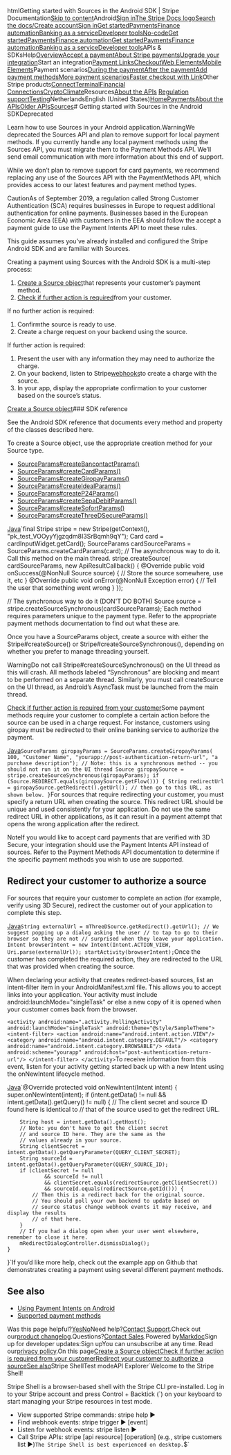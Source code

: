 htmlGetting started with Sources in the Android SDK | Stripe Documentation[Skip to content](#main-content)Android[Sign in](https://dashboard.stripe.com/login?redirect=https%3A%2F%2Fdocs.stripe.com%2Fmobile%2Fandroid%2Fsources)[The Stripe Docs logo](/)[Search the docs/](#)[Create account](https://dashboard.stripe.com/register)[Sign in](https://dashboard.stripe.com/login?redirect=https%3A%2F%2Fdocs.stripe.com%2Fmobile%2Fandroid%2Fsources)[Get started](/get-started)[Payments](/payments)[Finance automation](/finance-automation)[Banking as a service](/financial-services)[Developer tools](/development)[No-code](/no-code)[Get started](/get-started)[Payments](/payments)[Finance automation](/finance-automation)[](#)[Get started](/get-started)[Payments](/payments)[Finance automation](/finance-automation)[Banking as a service](/financial-services)[Developer tools](/development)[](#)APIs & SDKsHelp[Overview](/docs/payments)[Accept a payment](#)[About Stripe payments](#)[Upgrade your integration](/docs/payments/upgrades)Start an integration[Payment Links](#)[Checkout](#)[Web Elements](#)[Mobile Elements](#)Payment scenarios[During the payment](#)[After the payment](#)[Add payment methods](#)[More payment scenarios](#)[Faster checkout with Link](#)Other Stripe products[Connect](#)[Terminal](#)[Financial Connections](#)[Crypto](#)[Climate](#)Resources[About the APIs](#)
[Regulation support](#)[Testing](/docs/testing)NetherlandsEnglish (United States)[](#)[](#)[Home](/docs)[Payments](/docs/payments)[About the APIs](/docs/payments-api/tour)[Older APIs](/docs/payments/older-apis)[Sources](/docs/sources)# Getting started with Sources in the Android SDKDeprecated

Learn how to use Sources in your Android application.WarningWe deprecated the Sources API and plan to remove support for local payment methods. If you currently handle any local payment methods using the Sources API, you must migrate them to the Payment Methods API. We’ll send email communication with more information about this end of support.

While we don’t plan to remove support for card payments, we recommend replacing any use of the Sources API with the PaymentMethods API, which provides access to our latest features and payment method types.

CautionAs of September 2019, a regulation called Strong Customer Authentication (SCA) requires businesses in Europe to request additional authentication for online payments. Businesses based in the European Economic Area (EEA) with customers in the EEA should follow the accept a payment guide to use the Payment Intents API to meet these rules.

This guide assumes you’ve already installed and configured the Stripe Android SDK and are familiar with Sources.

Creating a payment using Sources with the Android SDK is a multi-step process:

1. [Create a Source object](#create-source-object)that represents your customer’s payment method.
2. [Check if further action is required](#check-if-further-action-is-required)from your customer.

If no further action is required:

1. Confirmthe source is ready to use.
2. Create a charge request on your backend using the source.

If further action is required:

1. Present the user with any information they may need to authorize the charge.
2. On your backend, listen to Stripe[webhooks](/webhooks)to create a charge with the source.
3. In your app, display the appropriate confirmation to your customer based on the source’s status.

[Create a Source object](#create-source-object)### SDK reference

See the Android SDK reference that documents every method and property of the classes described here.

To create a Source object, use the appropriate creation method for your Source type.

- [SourceParams#createBancontactParams()](https://stripe.dev/stripe-android/payments-core/com.stripe.android.model/-source-params/-companion/create-bancontact-params.html)
- [SourceParams#createCardParams()](https://stripe.dev/stripe-android/payments-core/com.stripe.android.model/-source-params/-companion/create-card-params.html)
- [SourceParams#createGiropayParams()](https://stripe.dev/stripe-android/payments-core/com.stripe.android.model/-source-params/-companion/create-giropay-params.html)
- [SourceParams#createIdealParams()](https://stripe.dev/stripe-android/payments-core/com.stripe.android.model/-source-params/-companion/create-ideal-params.html)
- [SourceParams#createP24Params()](https://stripe.dev/stripe-android/payments-core/com.stripe.android.model/-source-params/-companion/create-p24-params.html)
- [SourceParams#createSepaDebitParams()](https://stripe.dev/stripe-android/payments-core/com.stripe.android.model/-source-params/-companion/create-sepa-debit-params.html)
- [SourceParams#createSofortParams()](https://stripe.dev/stripe-android/payments-core/com.stripe.android.model/-source-params/-companion/create-sofort-params.html)
- [SourceParams#createThreeDSecureParams()](https://stripe.dev/stripe-android/payments-core/com.stripe.android.model/-source-params/-companion/create-three-d-secure-params.html)

[Java](#)`final Stripe stripe = new Stripe(getContext(),
    "pk_test_VOOyyYjgzqdm8I3SrBqmh9qY");
Card card = cardInputWidget.getCard();
SourceParams cardSourceParams = SourceParams.createCardParams(card);
// The asynchronous way to do it. Call this method on the main thread.
stripe.createSource(
    cardSourceParams,
    new ApiResultCallback<Source>() {
        @Override
        public void onSuccess(@NonNull Source source) {
            // Store the source somewhere, use it, etc
        }
        @Override
        public void onError(@NonNull Exception error) {
            // Tell the user that something went wrong
        }
    });

// The synchronous way to do it (DON'T DO BOTH)
Source source = stripe.createSourceSynchronous(cardSourceParams);`Each method requires parameters unique to the payment type. Refer to the appropriate payment methods documentation to find out what these are.

Once you have a SourceParams object, create a source with either the Stripe#createSource() or Stripe#createSourceSynchronous(), depending on whether you prefer to manage threading yourself.

WarningDo not call Stripe#createSourceSynchronous() on the UI thread as this will crash. All methods labeled “Synchronous” are blocking and meant to be performed on a separate thread. Similarly, you must call createSource on the UI thread, as Android’s AsyncTask must be launched from the main thread.

[Check if further action is required from your customer](#check-if-further-action-is-required)Some payment methods require your customer to complete a certain action before the source can be used in a charge request. For instance, customers using giropay must be redirected to their online banking service to authorize the payment.

[Java](#)`SourceParams giropayParams = SourceParams.createGiropayParams(
        100,
        "Customer Name",
        "yourapp://post-authentication-return-url",
        "a purchase description");
// Note: this is a synchronous method -- you should not run it on the UI thread
Source giropaySource = stripe.createSourceSynchronous(giropayParams);
if (Source.REDIRECT.equals(giropaySource.getFlow())) {
    String redirectUrl = giropaySource.getRedirect().getUrl();
    // then go to this URL, as shown below.
}`For sources that require redirecting your customer, you must specify a return URL when creating the source. This redirect URL should be unique and used consistently for your application. Do not use the same redirect URL in other applications, as it can result in a payment attempt that opens the wrong application after the redirect.

NoteIf you would like to accept card payments that are verified with 3D Secure, your integration should use the Payment Intents API instead of sources. Refer to the Payment Methods API documentation to determine if the specific payment methods you wish to use are supported.

## Redirect your customer to authorize a source

For sources that require your customer to complete an action (for example, verify using 3D Secure), redirect the customer out of your application to complete this step.

[Java](#)`String externalUrl = mThreeDSource.getRedirect().getUrl();
// We suggest popping up a dialog asking the user
// to tap to go to their browser so they are not
// surprised when they leave your application.
Intent browserIntent = new Intent(Intent.ACTION_VIEW, Uri.parse(externalUrl));
startActivity(browserIntent);`Once the customer has completed the required action, they are redirected to the URL that was provided when creating the source.

When declaring your activity that creates redirect-based sources, list an intent-filter item in your AndroidManifest.xml file. This allows you to accept links into your application. Your activity must include android:launchMode="singleTask" or else a new copy of it is opened when your customer comes back from the browser.

`<activity
    android:name=".activity.PollingActivity"
    android:launchMode="singleTask"
    android:theme="@style/SampleTheme">
    <intent-filter>
        <action android:name="android.intent.action.VIEW"/>
        <category android:name="android.intent.category.DEFAULT"/>
        <category android:name="android.intent.category.BROWSABLE"/>
        <data
            android:scheme="yourapp"
            android:host="post-authentication-return-url"/>
    </intent-filter>
</activity>`To receive information from this event, listen for your activity getting started back up with a new Intent using the onNewIntent lifecycle method.

[Java](#)`@Override
protected void onNewIntent(Intent intent) {
    super.onNewIntent(intent);
    if (intent.getData() != null && intent.getData().getQuery() != null) {
        // The client secret and source ID found here is identical to
        // that of the source used to get the redirect URL.

        String host = intent.getData().getHost();
        // Note: you don't have to get the client secret
        // and source ID here. They are the same as the
        // values already in your source.
        String clientSecret = intent.getData().getQueryParameter(QUERY_CLIENT_SECRET);
        String sourceId = intent.getData().getQueryParameter(QUERY_SOURCE_ID);
        if (clientSecret != null
                && sourceId != null
                && clientSecret.equals(redirectSource.getClientSecret())
                && sourceId.equals(redirectSource.getId())) {
            // Then this is a redirect back for the original source.
            // You should poll your own backend to update based on
            // source status change webhook events it may receive, and display the results
            // of that here.
        }
        // If you had a dialog open when your user went elsewhere, remember to close it here.
        mRedirectDialogController.dismissDialog();
    }
}`If you’d like more help, check out the example app on Github that demonstrates creating a payment using several different payment methods.

## See also

- [Using Payment Intents on Android](/payments/accept-a-payment?integration=elements)
- [Supported payment methods](/sources)

Was this page helpful?[Yes](#)[No](#)Need help?[Contact Support](https://support.stripe.com/).Check out our[product changelog](https://stripe.com/blog/changelog).Questions?[Contact Sales](https://stripe.com/contact/sales).Powered by[Markdoc](https://markdoc.dev)Sign up for developer updates:Sign upYou can unsubscribe at any time. Read our[privacy policy](https://stripe.com/privacy).On this page[Create a Source object](#create-source-object)[Check if further action is required from your customer](#check-if-further-action-is-required)[Redirect your customer to authorize a source](#redirect-your-customer)[See also](#see-also)Stripe ShellTest modeAPI Explorer[](https://stripe.com/docs/stripe-cli#install)`Welcome to the Stripe Shell!

Stripe Shell is a browser-based shell with the Stripe CLI pre-installed. Log in to your
Stripe account and press Control + Backtick (`) on your keyboard to start managing your Stripe
resources in test mode.

- View supported Stripe commands: stripe help ▶️
- Find webhook events: stripe trigger ▶️ [event]
- Listen for webhook events: stripe listen ▶
- Call Stripe APIs: stripe [api resource] [operation] (e.g., stripe customers list ▶️)`The Stripe Shell is best experienced on desktop.`$`